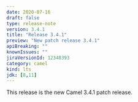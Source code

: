 ```yaml
---
date: 2020-07-16
draft: false
type: release-note
version: 3.4.1
title: "Release 3.4.1"
preview: "New patch release 3.4.1"
apiBreaking: ""
knownIssues: ""
jiraVersionId: 12348393
category: camel
kind: lts
jdk: [8,11]
---
```


This release is the new Camel 3.4.1 patch release.

